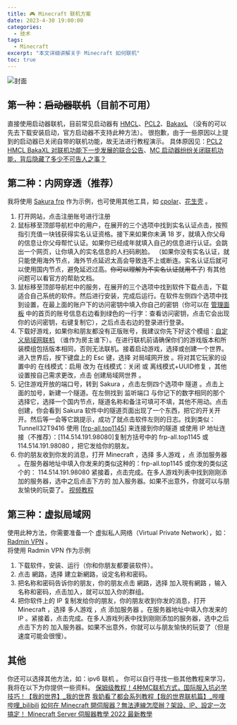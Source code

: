 ```yaml
---
title: 🎮 Minecraft 联机方案
date: 2023-4-30 19:00:00
categories:
  - 技术
tags:
  - Minecraft
excerpt: "本文详细讲解关于 Minecraft 如何联机"
toc: true
---
```


![封面](https://s21.ax1x.com/2025/10/27/pVvjxje.jpg)

## 第一种：~~启动器联机~~（目前不可用）

直接使用启动器联机，目前常见启动器有 [HMCL](httpshmcl.huangyuhui.net)、[PCL2](httpsafdian.netp0164034c016c11ebafcb52540025c377)、[BakaxL](httpswww.bakaxl.com) （没有的可以先去下载安装启动，官方启动器不支持此种方法）。
很抱歉，由于一些原因以上提到的启动器已关闭自带的联机功能，故无法进行教程演示。
具体原因见：[PCL2  HMCL  BakaXL 对联机功能下一步发展的联合公告](httpswww.bilibili.comreadcv19553725)、[MC 启动器纷纷关闭联机功能，背后隐藏了多少不可告人之事？](httpswww.bilibili.comreadcv19845645)

## 第二种：内网穿透（推荐）
我将使用 [Sakura frp](httpswww.natfrp.com) 作为示例，也可使用其他工具，如 [cpolar](httpswww.cpolar.com)、[花生壳](httpshsk.oray.com) 。
1. 打开网站，点击注册账号进行注册
2. 鼠标移至顶部导航栏中的用户，在展开的三个选项中找到实名认证点击，按照指引充值一块钱获得实名认证资格。接下来如果你未满 18 岁，就填入你父母的信息让你父母帮忙认证。如果你已经成年就填入自己的信息进行认证。会跳出一个网页，让你填入的实名信息的人扫码刷脸。         （如果你没有实名认证，就只能使用海外节点，海外节点延迟太高会导致连不上或断连。实名认证后就可以使用国内节点，避免延迟过高。~~你可以理解为不实名认证就用不了~~)
 有其他问题可以看官方的帮助文档。
3. 鼠标移至顶部导航栏中的服务，在展开的三个选项中找到软件下载点击，下载适合自己系统的软件。然后进行安装，完成后运行。在软件左侧四个选项中找到设置，在最上面的账户下的访问密钥中填入你自己的密钥（你可以在 [管理面板](httpswww.natfrp.comuser) 中的首页的账号信息右边看到绿色的一行字：查看访问密钥，点击它会出现你的访问密钥，右键复制它），之后点击右边的登录进行登录。
4. 下载好游戏，如果你和朋友都没有正版账号，我建议你先下好这个模组：[自定义局域网联机](httpswww.mcmod.cnclass2754.html) （谁作为房主谁下）。在进行联机前请确保你们的游戏版本和所装模组包括版本相同，否则无法联机。接着启动游戏，选择或创建一个世界。进入世界后，按下键盘上的 Esc 键，选择 对局域网开放 。将对其它玩家的设置中的 在线模式：启用 改为 在线模式：关闭 或 离线模式+UUID修复 ，其他设置按自己需求更改，点击 创建局域网世界 。
5. 记住游戏开放的端口号，转到 Sakura ，点击左侧四个选项中 隧道 。点击上面的加号，新建一个隧道。在左侧找到 监听端口 与你记下的数字相同的那个选择它，选择一个国内节点，隧道名称和备注可填可不填，其他不用动。点击创建，你会看到 Sakura 软件中的隧道页面出现了一个东西，把它的开关开开。然后等一会等它跳提示，成功了就点击软件左则的日志。找到类似：TunnelI32T9416 使用 [[frp-all.top1145](httpfrp-all.top1145)] 来连接到你的隧道     或使用 IP 地址连接（不推荐）：[114.514.191.98080]复制方括号中的 frp-all.top1145 或 114.514.191.98080 ，把它发给你的朋友。
6. 你的朋友收到你发的消息，打开 Minecraft ，选择 多人游戏 ，点 添加服务器 。在服务器地址中填入你发来的类似这种的：frp-all.top1145 或你发的类似这个的： 114.514.191.98080 紧接着，点击完成。在多人游戏列表中找到刚刚添加的服务器，选中之后点击下方的 加入服务器。如果不出意外，你就可以与朋友愉快的玩耍了。
[视频教程](https://www.bilibili.com/video/BV14L411a7Bi)
## 第三种：虚拟局域网
使用此种方法，你需要准备一个 虚拟私人网络（Virtual Private Network），如：[Radmin VPN](httpswww.radmin-vpn.com) 。                                    
将使用 Radmin VPN 作为示例
1. 下载软件，安装、运行（你和你朋友都要装软件）。
2. 点击 網路，选择 建立新網路，设定名称和密码。
3. 把名称和密码告诉你的朋友，你的朋友点击 網路，选择 加入現有網路 ，输入名称和密码，点击加入，就可以加入你的群组。
4. 把你软件上的 IP 复制发给你的朋友，你的朋友收到你发的消息，打开 Minecraft ，选择 多人游戏 ，点 添加服务器 。在服务器地址中填入你发来的 IP 。紧接着，点击完成。在多人游戏列表中找到刚刚添加的服务器，选中之后点击下方的 加入服务器。如果不出意外，你就可以与朋友愉快的玩耍了（但是速度可能会很慢）。
## 其他
你还可以选择其他方法，如：ipv6 联机 。
你可以自行寻找一些其他教程来学习，我将在以下为你提供一些资料。
[保姆级教程！4种MC联机方式，国际服入坑必学技巧！【我的世界】_我的世界](httpswww.bilibili.comvideoBV1A44y1875M)
[我奶看了都会系列教程【我的世界联机篇】_哔哩哔哩_bilibili](httpswww.bilibili.comvideoBV14L411v72J)
[如何在 Minecraft 開伺服器？無法連線怎麼辦？架設、IP、設定一次搞定！ Minecraft Server 伺服器教學  2022 最新教學](httpswww.youtube.comwatch&#63;v=FogWFGP1I-0)